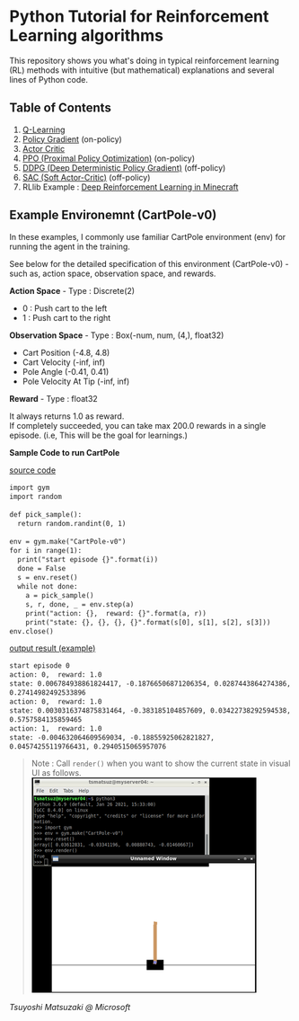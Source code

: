 # Python Tutorial for Reinforcement Learning algorithms

This repository shows you what's doing in typical reinforcement learning (RL) methods with intuitive (but mathematical) explanations and several lines of Python code.

## Table of Contents

1. [Q-Learning](01-q-learning.ipynb)
2. [Policy Gradient](02-policy-gradient.ipynb) (on-policy)
3. [Actor Critic](03-actor-critic.ipynb)
4. [PPO (Proximal Policy Optimization)](04-ppo.ipynb) (on-policy)
5. [DDPG (Deep Deterministic Policy Gradient)](05-ddpg.ipynb) (off-policy)
6. [SAC (Soft Actor-Critic)](06-sac.ipynb) (off-policy)
7. RLlib Example : [Deep Reinforcement Learning in Minecraft](https://github.com/tsmatz/minecraft-rl-example)

## Example Environemnt (CartPole-v0)

In these examples, I commonly use familiar CartPole environment (env) for running the agent in the training.

See below for the detailed specification of this environment (CartPole-v0) - such as, action space, observation space, and rewards.

**Action Space** - Type : Discrete(2)

- 0 : Push cart to the left
- 1 : Push cart to the right

**Observation Space** - Type : Box(-num, num, (4,), float32)

- Cart Position (-4.8, 4.8)
- Cart Velocity (-inf, inf)
- Pole Angle (-0.41, 0.41)
- Pole Velocity At Tip (-inf, inf)

**Reward** - Type : float32

It always returns 1.0 as reward.<br>
If completely succeeded, you can take max 200.0 rewards in a single episode. (i.e, This will be the goal for learnings.)

**Sample Code to run CartPole**

<ins>source code</ins>
 
```
import gym
import random

def pick_sample():
  return random.randint(0, 1)

env = gym.make("CartPole-v0")
for i in range(1):
  print("start episode {}".format(i))
  done = False
  s = env.reset()
  while not done:
    a = pick_sample()
    s, r, done, _ = env.step(a)
    print("action: {},  reward: {}".format(a, r))
    print("state: {}, {}, {}, {}".format(s[0], s[1], s[2], s[3]))
env.close()
```

<ins>output result (example)</ins>

```
start episode 0
action: 0,  reward: 1.0
state: 0.006784938861824417, -0.18766506871206354, 0.0287443864274386, 0.27414982492533896
action: 0,  reward: 1.0
state: 0.0030316374875831464, -0.383185104857609, 0.03422738292594538, 0.5757584135859465
action: 1,  reward: 1.0
state: -0.004632064609569034, -0.18855925062821827, 0.04574255119766431, 0.2940515065957076
```

> Note : Call ```render()``` when you want to show the current state in visual UI as follows.<br>
> ![CartPole rendering](assets/cart-pole.png?raw=true)

*Tsuyoshi Matsuzaki @ Microsoft*
